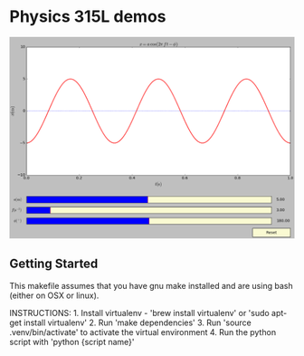 # Physics 315L demos

![Alt text](/Aug31::102110.png "Demo")

## Getting Started

This makefile assumes that you have gnu make installed and are using bash (either on OSX or linux).

INSTRUCTIONS:
    1. Install virtualenv - 'brew install virtualenv' or 'sudo apt-get install virtualenv'
    2. Run 'make dependencies'
    3. Run 'source .venv/bin/activate' to activate the virtual environment
    4. Run the python script with 'python {script name}'
